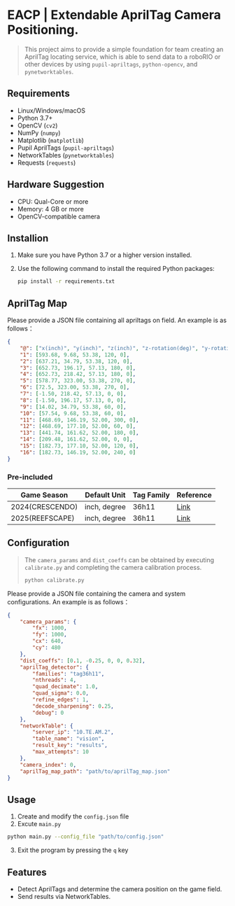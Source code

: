 # EACP | Extendable AprilTag Camera Positioning.

> This project aims to provide a simple foundation for team creating an AprilTag locating service, which is able to send data to a roboRIO or other devices by using `pupil-apriltags`, `python-opencv`, and `pynetworktables`.

## Requirements

- Linux/Windows/macOS
- Python 3.7+
- OpenCV (`cv2`)
- NumPy (`numpy`)
- Matplotlib (`matplotlib`)
- Pupil AprilTags (`pupil-apriltags`)
- NetworkTables (`pynetworktables`)
- Requests (`requests`)

## Hardware Suggestion

- CPU: Qual-Core or more
- Memory: 4 GB or more
- OpenCV-compatible camera

## Installion

1. Make sure you have Python 3.7 or a higher version installed.
2. Use the following command to install the required Python packages:

    ```bash
    pip install -r requirements.txt
    ```


## AprilTag Map
Please provide a JSON file containing all apriltags on field. An example is as follows：
```json
{
    "@": ["x(inch)", "y(inch)", "z(inch)", "z-rotation(deg)", "y-rotation(deg)"],
    "1": [593.68, 9.68, 53.38, 120, 0],
    "2": [637.21, 34.79, 53.38, 120, 0],
    "3": [652.73, 196.17, 57.13, 180, 0],
    "4": [652.73, 218.42, 57.13, 180, 0],
    "5": [578.77, 323.00, 53.38, 270, 0],
    "6": [72.5, 323.00, 53.38, 270, 0],
    "7": [-1.50, 218.42, 57.13, 0, 0],
    "8": [-1.50, 196.17, 57.13, 0, 0],
    "9": [14.02, 34.79, 53.38, 60, 0],
    "10": [57.54, 9.68, 53.38, 60, 0],
    "11": [468.69, 146.19, 52.00, 300, 0],
    "12": [468.69, 177.10, 52.00, 60, 0],
    "13": [441.74, 161.62, 52.00, 180, 0],
    "14": [209.48, 161.62, 52.00, 0, 0],
    "15": [182.73, 177.10, 52.00, 120, 0],
    "16": [182.73, 146.19, 52.00, 240, 0]
}
```

 ### Pre-included
|    Game  Season   | Default Unit | Tag Family | Reference |
| ----------------  | ------------ | ---------- | ---------- |
| 2024(CRESCENDO)   | inch, degree | 36h11      | [Link](https://firstfrc.blob.core.windows.net/frc2024/FieldAssets/2024LayoutMarkingDiagram.pdf) |
| 2025(REEFSCAPE)   | inch, degree | 36h11      | [Link](https://firstfrc.blob.core.windows.net/frc2025/FieldAssets/2025FieldDrawings-FieldLayoutAndMarking.pdf) |

## Configuration

> The `camera_params` and `dist_coeffs` can be obtained by executing `calibrate.py` and completing the camera calibration process.
> ```bash
> python calibrate.py
> ```

Please provide a JSON file containing the camera and system configurations. An example is as follows：
```json
{
    "camera_params": {
        "fx": 1000,
        "fy": 1000,
        "cx": 640,
        "cy": 480
    },
    "dist_coeffs": [0.1, -0.25, 0, 0, 0.32],
    "aprilTag_detector": {
        "families": "tag36h11",
        "nthreads": 4,
        "quad_decimate": 1.0,
        "quad_sigma": 0.0,
        "refine_edges": 1,
        "decode_sharpening": 0.25,
        "debug": 0
    },
    "networkTable": {
        "server_ip": "10.TE.AM.2",
        "table_name": "vision",
        "result_key": "results",
        "max_attempts": 10
    },
    "camera_index": 0,
    "aprilTag_map_path": "path/to/aprilTag_map.json"
}
```

## Usage
1.	Create and modify the `config.json` file
2.	Excute `main.py`

```bash
python main.py --config_file "path/to/config.json"
```

3.	Exit the program by pressing the `q` key

## Features
* Detect AprilTags and determine the camera position on the game field.
* Send results via NetworkTables.
